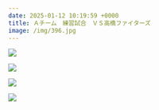 ```yaml
---
date: 2025-01-12 10:19:59 +0000
title: Ａチーム　練習試合　ＶＳ高橋ファイターズ
image: /img/396.jpg
---
```

![](/img/397.jpg)

![](/img/398.jpg)

![](/img/399.jpg)

![](/img/400.jpg)
